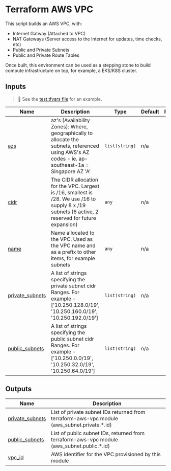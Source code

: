 # Terraform AWS VPC

This script builds an AWS VPC, with:

* Internet Gatway (Attached to VPC)
* NAT Gateways (Server access to the Internet for updates, time checks, etc)
* Public and Private Subnets
* Public and Private Route Tables

Once built, this environment can be used as a stepping stone to build compute infrastructure on top, for example,
a EKS/K8S cluster.

## Inputs

>
> 💾 See the [test.tfvars file](./test.tfvars) for an example.
>

| Name | Description | Type | Default | Required |
|------|-------------|------|---------|:--------:|
| <a name="input_azs"></a> [azs](#input\_azs) | az's (Availability Zones): Where, geographically to allocate the subnets, referenced using AWS's AZ codes - ie. ap-southeast-1a = Singapore AZ 'A' | `list(string)` | n/a | yes |
| <a name="input_cidr"></a> [cidr](#input\_cidr) | The CIDR allocation for the VPC. Largest is /16, smallest is /28. We use /16 to supply 8 x /19 subnets (6 active, 2 reserved for future expansion) | `any` | n/a | yes |
| <a name="input_name"></a> [name](#input\_name) | Name allocated to the VPC. Used as the VPC name and as a prefix to other items, for example subnets | `any` | n/a | yes |
| <a name="input_private_subnets"></a> [private\_subnets](#input\_private\_subnets) | A list of strings specifying the private subnet cidr Ranges. For example - ['10.250.128.0/19', '10.250.160.0/19', '10.250.192.0/19'] | `list(string)` | n/a | yes |
| <a name="input_public_subnets"></a> [public\_subnets](#input\_public\_subnets) | A list of strings specifying the public subnet cidr Ranges. For example - ['10.250.0.0/19', '10.250.32.0/19', '10.250.64.0/19'] | `list(string)` | n/a | yes |

## Outputs

| Name | Description |
|------|-------------|
| <a name="output_private_subnets"></a> [private\_subnets](#output\_private\_subnets) | List of private subnet IDs returned from terraform-aws-vpc module (aws\_subnet.private.*.id) |
| <a name="output_public_subnets"></a> [public\_subnets](#output\_public\_subnets) | List of public subnet IDs, returned from terraform-aws-vpc module (aws\_subnet.public.*.id) |
| <a name="output_vpc_id"></a> [vpc\_id](#output\_vpc\_id) | AWS identifier for the VPC provisioned by this module |
